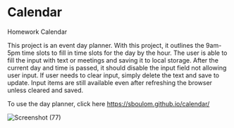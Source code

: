 # Calendar
Homework Calendar

This project is an event day planner.
With this project, it outlines the 9am-5pm time slots to fill in time slots for the day by the hour. 
The user is able to fill the input with text or meetings and saving it to local storage.
After the current day and time is passed, it should disable the input field not allowing user input.
If user needs to clear input, simply delete the text and save to update. 
Input items are still available even after refreshing the browser unless cleared and saved. 

To use the day planner, click here https://sboulom.github.io/calendar/


![Screenshot (77)](https://user-images.githubusercontent.com/57572182/74595189-6ea25100-4ff3-11ea-810e-26541d3ad0eb.png)
